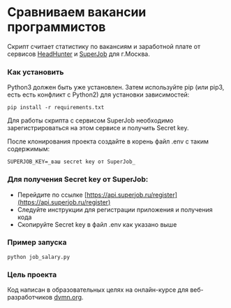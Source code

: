 # Сравниваем вакансии программистов

Скрипт считает статистику по вакансиям и заработной плате от сервисов [HeadHunter](https://hh.ru) и [SuperJob](https://superjob.ru) для г.Москва.


### Как установить

Python3 должен быть уже установлен. Затем используйте pip (или pip3, есть есть конфликт с Python2) для установки зависимостей:
```
pip install -r requirements.txt
```

Для работы скрипта с сервисом SuperJob
 необходимо зарегистрироваться на этом сервисе и получить Secret key.

После клонирования проекта создайте в корень файл .env с таким содержимым:
```
SUPERJOB_KEY=_ваш secret key от SuperJob_
```
### Для получения Secret key  от SuperJob:
* Перейдите по ссылке [https://api.superjob.ru/register](https://api.superjob.ru/register)
* Следуйте инструкции для регистрации приложения и получения кода
* Скопируйте Secret key в файл .env как указано выше 

### Пример запуска

```python job_salary.py```

### Цель проекта

Код написан в образовательных целях на онлайн-курсе для веб-разработчиков [dvmn.org](https://dvmn.org/).